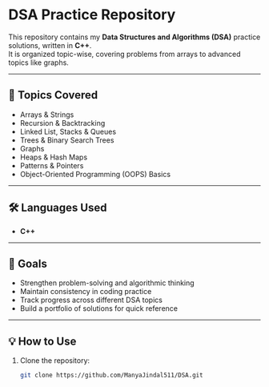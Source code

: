 # DSA Practice Repository

This repository contains my **Data Structures and Algorithms (DSA)** practice solutions, written in **C++**.  
It is organized topic-wise, covering problems from arrays to advanced topics like graphs.   

---

## 🚀 Topics Covered

- Arrays & Strings  
- Recursion & Backtracking  
- Linked List, Stacks & Queues  
- Trees & Binary Search Trees  
- Graphs  
- Heaps & Hash Maps  
- Patterns & Pointers  
- Object-Oriented Programming (OOPS) Basics  

---

## 🛠 Languages Used
- **C++**
---

## 🎯 Goals

- Strengthen problem-solving and algorithmic thinking  
- Maintain consistency in coding practice  
- Track progress across different DSA topics  
- Build a portfolio of solutions for quick reference  

---

## 💡 How to Use
1. Clone the repository:
   ```bash
   git clone https://github.com/ManyaJindal511/DSA.git
